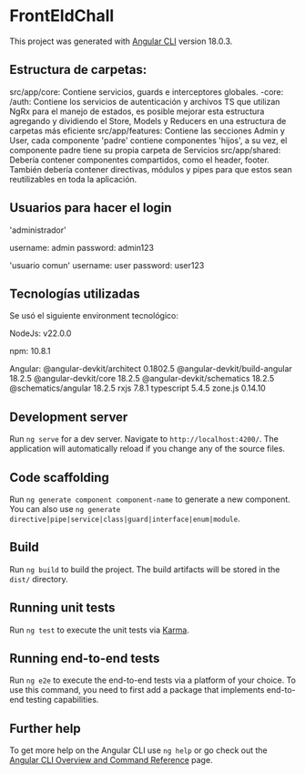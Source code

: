 # FrontEldChall

This project was generated with [Angular CLI](https://github.com/angular/angular-cli) version 18.0.3.

## Estructura de carpetas:

src/app/core: Contiene servicios, guards e interceptores globales.
-core:
    /auth: Contiene los servicios de autenticación y archivos TS que utilizan NgRx para el manejo de estados, es posible mejorar esta estructura agregando y dividiendo el Store, Models y Reducers en una estructura de carpetas más eficiente
src/app/features: Contiene las secciones Admin y User, cada componente 'padre' contiene componentes 'hijos', a su vez, el componente padre tiene su propia carpeta de Servicios 
src/app/shared: Debería contener componentes compartidos, como el header, footer. También debería contener directivas, módulos y pipes para que estos sean reutilizables en toda la aplicación.

## Usuarios para hacer el login

'administrador'

username: admin
password: admin123

'usuario comun'
username: user
password: user123

## Tecnologías utilizadas

Se usó el siguiente environment tecnológico:

NodeJs:
v22.0.0

npm:
10.8.1

Angular:
@angular-devkit/architect       0.1802.5
@angular-devkit/build-angular   18.2.5
@angular-devkit/core            18.2.5
@angular-devkit/schematics      18.2.5
@schematics/angular             18.2.5
rxjs                            7.8.1
typescript                      5.4.5
zone.js                         0.14.10



## Development server

Run `ng serve` for a dev server. Navigate to `http://localhost:4200/`. The application will automatically reload if you change any of the source files.

## Code scaffolding

Run `ng generate component component-name` to generate a new component. You can also use `ng generate directive|pipe|service|class|guard|interface|enum|module`.

## Build

Run `ng build` to build the project. The build artifacts will be stored in the `dist/` directory.

## Running unit tests

Run `ng test` to execute the unit tests via [Karma](https://karma-runner.github.io).

## Running end-to-end tests

Run `ng e2e` to execute the end-to-end tests via a platform of your choice. To use this command, you need to first add a package that implements end-to-end testing capabilities.

## Further help

To get more help on the Angular CLI use `ng help` or go check out the [Angular CLI Overview and Command Reference](https://angular.dev/tools/cli) page.
